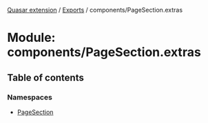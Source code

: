 [Quasar extension](../index.md) / [Exports](../modules.md) / components/PageSection.extras

# Module: components/PageSection.extras

## Table of contents

### Namespaces

- [PageSection](components_PageSection_extras.PageSection.md)

